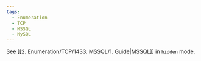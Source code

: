```yaml
---
tags:
  - Enumeration
  - TCP
  - MSSQL
  - MySQL
---
```


See [[2. Enumeration/TCP/1433. MSSQL/1. Guide|MSSQL]] in `hidden` mode.